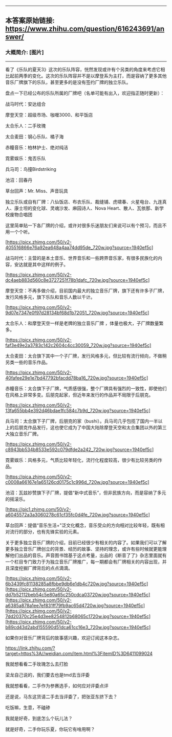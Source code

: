 ----------------------------------------
## 本答案原始链接: https://www.zhihu.com/question/616243691/answer/
### 大概简介: [图片]
----------------------------------------
看了《乐队的夏天3》这次的乐队阵容，恍然发现或许有个另类的角度来考虑它相比起前两季的变化。这次的乐队阵容并不是以摩登系为主打，而是容纳了更多其他音乐厂牌旗下的乐队，甚至更多的是没有签约厂牌的独立乐队。

盘点一下已经公布的乐队所属的厂牌吧（名单可能有出入，欢迎指正随时更新）：

战马时代：安达组合

摩登天空：超级市场、咖喱3000、和平饭店

太合乐人：二手玫瑰

太合麦田：钢心乐队、橘子海

赤瞳音乐：柏林护士、绝对纯洁

霓雾娱乐：鬼否乐队

兵马司：鸟撞Birdstriking

池沼：回春丹

草台回声：Mr. Miss、声音玩具

独立乐队或自有厂牌：八仙饭店、布衣乐队、裁缝铺、虎啸春、火星电台、九连真人、康士坦的变化球、灵魂沙发、麻园诗人、Nova Heart、散人、瓦依那、新学校废物合唱团

这里简单贴一下各厂牌的介绍，或许对很多乐迷朋友们来说可以有个预习，而且不用一个个听。

[https://picx.zhimg.com/50/v2-405516866e76a92ea648a4aa74dd95de_720w.jpg?source=1940ef5c]

战马时代：主营的是本土音乐、世界音乐和一些跨界音乐家，有很多民族化的内容，安达就是其中这样的例子。

[https://picx.zhimg.com/50/v2-dc4aeb883d560c8e3727251f78b1dafc_720w.jpg?source=1940ef5c]

摩登天空：不再多做介绍，目前国内最大的独立音乐厂牌，旗下还有许多子厂牌，发行风格多元，旗下乐队和音乐人数以千计。

[https://picx.zhimg.com/50/v2-9d07e7347e0f97d28134bf68d1b72051_720w.jpg?source=1940ef5c]

太合乐人：和摩登天空一样是老牌的独立音乐厂牌 ，体量也极大，子厂牌数量繁多。

[https://picx.zhimg.com/50/v2-faf3e49e2a3783c142c2604c4cc30059_720w.jpg?source=1940ef5c]

太合麦田：太合旗下其中一个子厂牌，发行风格多元，但比较有流行倾向，不做稍另类一些的音乐作品。

[https://picx.zhimg.com/50/v2-40fafee29e1e7bd47792bfacdd78ba16_720w.jpg?source=1940ef5c]

赤瞳音乐：太合旗下子厂牌，气质感很强，整个厂牌具有强烈的一致性，即使他们在风格上非常多变。后朋克起家，但近年来发行的作品并不局限于后朋克。

[https://picx.zhimg.com/50/v2-13fa655bb4e392d46bdae1fc584c7b9d_720w.jpg?source=1940ef5c]

兵马司：太合旗下子厂牌，后朋克的家（bushi）。兵马司几乎包揽了国内一半以上的后朋克作品发行，这也使它成为了中国大陆除摩登天空和太合集团以外的第三大独立音乐厂牌。

[https://picx.zhimg.com/50/v2-c8943bb534b8533e592c079dfde2a242_720w.jpg?source=1940ef5c]

霓雾娱乐：风格多元，气质比较年轻化，流行化程度较高，很少有比较另类的作品。

[https://pica.zhimg.com/50/v2-c0008a66167e1a65126cd0175c1c996d_720w.jpg?source=1940ef5c]

池沼：瓦兹妙赞旗下子厂牌，提倡“新中式音乐”，但非民族方向，而是容纳了多元的摇滚乐。

[https://pic1.zhimg.com/50/v2-a6045572a3a3060278c61cf35fc0d4fe_720w.jpg?source=1940ef5c]

草台回声：提倡“音乐生活+"泛文化概念，音乐受众的方向相对比较年轻，既有相对流行的部分，也有先锋实验的元素。

关于更多独立音乐厂牌的介绍，目前已经很少有相关的内容了。如果我们可以了解更多独立音乐厂牌创立的背景、经历的故事、坚持的理念，或许有些时候就更能理解他们出品的音乐。声音图书馆基于这点考量，出品的《断音了了》杂志里面就有一个栏目专门致力于为独立音乐厂牌推广，每一期都会有厂牌相关的内容出现，并且深度挖掘厂牌背后的点点滴滴。

[https://picx.zhimg.com/50/v2-6b3439fc81138285a8fbbe9db6e1db4c720w.jpg?source=1940ef5c][https://picx.zhimg.com/50/v2-dd7b52112beb54c5e80a65c250cdca03720w.jpg?source=1940ef5c][https://picx.zhimg.com/50/v2-a6385a878a1ee7ef831ff79fb9ac65d4720w.jpg?source=1940ef5c][https://picx.zhimg.com/50/v2-7dd20370c25e4d3ee8254812b68065c1720w.jpg?source=1940ef5c][https://picx.zhimg.com/50/v2-b89cd43d2abd155590d51dca61cc16e3_720w.jpg?source=1940ef5c]

如果你对音乐厂牌背后的故事感兴趣，欢迎订阅这本杂志。

https://link.zhihu.com/?target=https%3A//weidian.com/item.html%3FitemID%3D6411099024



我就想看看二手玫瑰怎么去打脸

梁龙自己说的，我们要去也是tmd去当评委

我就想看看，二手作为参赛选手，如何应对评委点评

还是说，马东这货请二手去当评委了，把张亚东挤下去？

吃饭嘛，生意，不磕碜

我就是好奇，到底怎么个玩儿法？

就是好奇，二手你玩乐夏，你玩它有啥用啊？